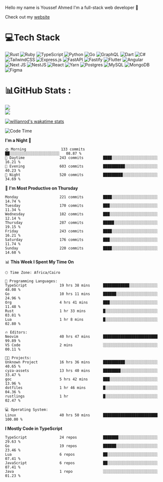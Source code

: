 Hello my name is Youssef Ahmed I'm a full-stack web developer 👋

Check out my [website](https://youssefahmed.vercel.app)
 
# 💻Tech Stack

![Rust](https://img.shields.io/badge/rust-%23000000.svg?style=for-the-badge&logo=rust&logoColor=white) ![Ruby](https://img.shields.io/badge/ruby-%23CC342D.svg?style=for-the-badge&logo=ruby&logoColor=white) ![TypeScript](https://img.shields.io/badge/typescript-%23007ACC.svg?style=for-the-badge&logo=typescript&logoColor=white) ![Python](https://img.shields.io/badge/python-3670A0?style=for-the-badge&logo=python&logoColor=ffdd54) ![Go](https://img.shields.io/badge/go-%2300ADD8.svg?style=for-the-badge&logo=go&logoColor=white) ![GraphQL](https://img.shields.io/badge/-GraphQL-E10098?style=for-the-badge&logo=graphql&logoColor=white) ![Dart](https://img.shields.io/badge/dart-%230175C2.svg?style=for-the-badge&logo=dart&logoColor=white) ![C#](https://img.shields.io/badge/c%23-%23239120.svg?style=for-the-badge&logo=c-sharp&logoColor=white) ![TailwindCSS](https://img.shields.io/badge/tailwindcss-%2338B2AC.svg?style=for-the-badge&logo=tailwind-css&logoColor=white) ![Express.js](https://img.shields.io/badge/express.js-%23404d59.svg?style=for-the-badge&logo=express&logoColor=%2361DAFB) ![FastAPI](https://img.shields.io/badge/FastAPI-005571?style=for-the-badge&logo=fastapi) ![Fastify](https://img.shields.io/badge/fastify-%23000000.svg?style=for-the-badge&logo=fastify&logoColor=white) ![Flutter](https://img.shields.io/badge/Flutter-%2302569B.svg?style=for-the-badge&logo=Flutter&logoColor=white) ![Angular](https://img.shields.io/badge/angular-%23DD0031.svg?style=for-the-badge&logo=angular&logoColor=white) ![Next JS](https://img.shields.io/badge/Next-black?style=for-the-badge&logo=next.js&logoColor=white) ![NestJS](https://img.shields.io/badge/nestjs-%23E0234E.svg?style=for-the-badge&logo=nestjs&logoColor=white) ![React](https://img.shields.io/badge/react-%2320232a.svg?style=for-the-badge&logo=react&logoColor=%2361DAFB) ![Yarn](https://img.shields.io/badge/yarn-%232C8EBB.svg?style=for-the-badge&logo=yarn&logoColor=white) ![Postgres](https://img.shields.io/badge/postgres-%23316192.svg?style=for-the-badge&logo=postgresql&logoColor=white) ![MySQL](https://img.shields.io/badge/mysql-%2300f.svg?style=for-the-badge&logo=mysql&logoColor=white) ![MongoDB](https://img.shields.io/badge/MongoDB-%234ea94b.svg?style=for-the-badge&logo=mongodb&logoColor=white)     ![Figma](https://img.shields.io/badge/figma-%23F24E1E.svg?style=for-the-badge&logo=figma&logoColor=white)

# 📊GitHub Stats :

![](https://github-readme-stats.vercel.app/api?username=joetifa2003&theme=tokyonight&hide_border=false&include_all_commits=false&count_private=false)<br/>
![](https://github-readme-streak-stats.herokuapp.com/?user=joetifa2003&theme=tokyonight&hide_border=false)<br/>

[![willianrod's wakatime stats](https://github-readme-stats.vercel.app/api/wakatime?username=joetifa2003&layout=compact)](https://github.com/anuraghazra/github-readme-stats)
<!--START_SECTION:waka-->
![Code Time](http://img.shields.io/badge/Code%20Time-2%2C410%20hrs%2010%20mins-blue)

**I'm a Night 🦉** 

```text
🌞 Morning                133 commits         ██░░░░░░░░░░░░░░░░░░░░░░░   08.87 % 
🌆 Daytime                243 commits         ████░░░░░░░░░░░░░░░░░░░░░   16.21 % 
🌃 Evening                603 commits         ██████████░░░░░░░░░░░░░░░   40.23 % 
🌙 Night                  520 commits         █████████░░░░░░░░░░░░░░░░   34.69 % 
```
📅 **I'm Most Productive on Thursday** 

```text
Monday                   221 commits         ████░░░░░░░░░░░░░░░░░░░░░   14.74 % 
Tuesday                  170 commits         ███░░░░░░░░░░░░░░░░░░░░░░   11.34 % 
Wednesday                182 commits         ███░░░░░░░░░░░░░░░░░░░░░░   12.14 % 
Thursday                 287 commits         █████░░░░░░░░░░░░░░░░░░░░   19.15 % 
Friday                   243 commits         ████░░░░░░░░░░░░░░░░░░░░░   16.21 % 
Saturday                 176 commits         ███░░░░░░░░░░░░░░░░░░░░░░   11.74 % 
Sunday                   220 commits         ████░░░░░░░░░░░░░░░░░░░░░   14.68 % 
```


📊 **This Week I Spent My Time On** 

```text
🕑︎ Time Zone: Africa/Cairo

💬 Programming Languages: 
TypeScript               19 hrs 38 mins      ████████████░░░░░░░░░░░░░   48.08 % 
Go                       10 hrs 11 mins      ██████░░░░░░░░░░░░░░░░░░░   24.96 % 
Org                      4 hrs 41 mins       ███░░░░░░░░░░░░░░░░░░░░░░   11.48 % 
Rust                     1 hr 33 mins        █░░░░░░░░░░░░░░░░░░░░░░░░   03.81 % 
Lua                      1 hr 8 mins         █░░░░░░░░░░░░░░░░░░░░░░░░   02.80 % 

🔥 Editors: 
Neovim                   40 hrs 47 mins      █████████████████████████   99.89 % 
VS Code                  2 mins              ░░░░░░░░░░░░░░░░░░░░░░░░░   00.11 % 

🐱‍💻 Projects: 
Unknown Project          16 hrs 36 mins      ██████████░░░░░░░░░░░░░░░   40.65 % 
cyza-assets              13 hrs 40 mins      ████████░░░░░░░░░░░░░░░░░   33.47 % 
goc                      5 hrs 42 mins       ███░░░░░░░░░░░░░░░░░░░░░░   13.96 % 
dotfiles                 1 hr 46 mins        █░░░░░░░░░░░░░░░░░░░░░░░░   04.36 % 
rustlings                1 hr                █░░░░░░░░░░░░░░░░░░░░░░░░   02.47 % 

💻 Operating System: 
Linux                    40 hrs 50 mins      █████████████████████████   100.00 % 
```

**I Mostly Code in TypeScript** 

```text
TypeScript               24 repos            ███████░░░░░░░░░░░░░░░░░░   29.63 % 
Go                       19 repos            ██████░░░░░░░░░░░░░░░░░░░   23.46 % 
Lua                      6 repos             ██░░░░░░░░░░░░░░░░░░░░░░░   07.41 % 
JavaScript               6 repos             ██░░░░░░░░░░░░░░░░░░░░░░░   07.41 % 
Java                     1 repo              ░░░░░░░░░░░░░░░░░░░░░░░░░   01.23 % 
```




<!--END_SECTION:waka-->
